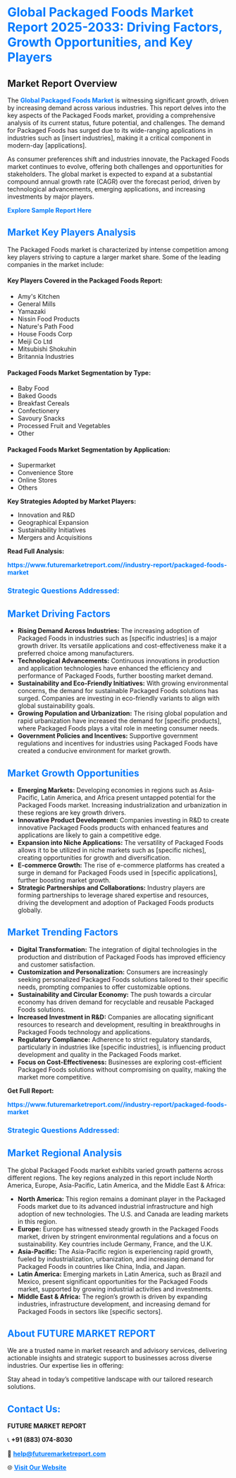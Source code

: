 <h1 style="color: #007BFF;">Global Packaged Foods Market Report 2025-2033: Driving Factors, Growth Opportunities, and Key Players</h1>

<section id="overview">
<h2>Market Report Overview</h2>
<p>The <a href="https://www.futuremarketreport.com//industry-report/packaged-foods-market" style="color: #007BFF; text-decoration: none;"><strong>Global Packaged Foods Market</strong></a> is witnessing significant growth, driven by increasing demand across various industries. This report delves into the key aspects of the Packaged Foods market, providing a comprehensive analysis of its current status, future potential, and challenges. The demand for Packaged Foods has surged due to its wide-ranging applications in industries such as [insert industries], making it a critical component in modern-day [applications].</p>
<p>As consumer preferences shift and industries innovate, the Packaged Foods market continues to evolve, offering both challenges and opportunities for stakeholders. The global market is expected to expand at a substantial compound annual growth rate (CAGR) over the forecast period, driven by technological advancements, emerging applications, and increasing investments by major players.</p>
</section>

<section id="overview">
<p><a href="https://www.futuremarketreport.com//request-sample/reportId=90085" style="color: #007BFF; text-decoration: none;"><strong>Explore Sample Report Here</strong></a></p>
</section>

<section id="key-players">
<h2 style="color: #007BFF;">Market Key Players Analysis</h2>
<p>The Packaged Foods market is characterized by intense competition among key players striving to capture a larger market share. Some of the leading companies in the market include:</p>
<h4>Key Players Covered in the Packaged Foods Report:</h4>
<ul><li>Amy&#039;s Kitchen</li><li>General Mills</li><li>Yamazaki</li><li>Nissin Food Products</li><li>Nature&#039;s Path Food</li><li>House Foods Corp</li><li>Meiji Co Ltd</li><li>Mitsubishi Shokuhin</li><li>Britannia Industries</li></ul>
<h4>Packaged Foods Market Segmentation by Type:</h4>
<ul><li>Baby Food</li><li>Baked Goods</li><li>Breakfast Cereals</li><li>Confectionery</li><li>Savoury Snacks</li><li>Processed Fruit and Vegetables</li><li>Other</li></ul>

<h4>Packaged Foods Market Segmentation by Application:</h4>
<ul><li>Supermarket</li><li>Convenience Store</li><li>Online Stores</li><li>Others</li></ul>
<p><strong>Key Strategies Adopted by Market Players:</strong></p>
<ul>
<li>Innovation and R&D</li>
<li>Geographical Expansion</li>
<li>Sustainability Initiatives</li>
<li>Mergers and Acquisitions</li>
</ul>
</section>

<section>
<p><strong>Read Full Analysis: </strong></p><a href="https://www.futuremarketreport.com//industry-report/packaged-foods-market" style="color: #007BFF; text-decoration: none;"><strong>https://www.futuremarketreport.com//industry-report/packaged-foods-market</strong></a>
<h3 style="color: #007BFF;">Strategic Questions Addressed:</h3>
</section>

<section id="driving-factors">
<h2 style="color: #007BFF;">Market Driving Factors</h2>
<ul>
<li><strong>Rising Demand Across Industries:</strong> The increasing adoption of Packaged Foods in industries such as [specific industries] is a major growth driver. Its versatile applications and cost-effectiveness make it a preferred choice among manufacturers.</li>
<li><strong>Technological Advancements:</strong> Continuous innovations in production and application technologies have enhanced the efficiency and performance of Packaged Foods, further boosting market demand.</li>
<li><strong>Sustainability and Eco-Friendly Initiatives:</strong> With growing environmental concerns, the demand for sustainable Packaged Foods solutions has surged. Companies are investing in eco-friendly variants to align with global sustainability goals.</li>
<li><strong>Growing Population and Urbanization:</strong> The rising global population and rapid urbanization have increased the demand for [specific products], where Packaged Foods plays a vital role in meeting consumer needs.</li>
<li><strong>Government Policies and Incentives:</strong> Supportive government regulations and incentives for industries using Packaged Foods have created a conducive environment for market growth.</li>
</ul>
</section>

<section id="growth-opportunities">
<h2 style="color: #007BFF;">Market Growth Opportunities</h2>
<ul>
<li><strong>Emerging Markets:</strong> Developing economies in regions such as Asia-Pacific, Latin America, and Africa present untapped potential for the Packaged Foods market. Increasing industrialization and urbanization in these regions are key growth drivers.</li>
<li><strong>Innovative Product Development:</strong> Companies investing in R&D to create innovative Packaged Foods products with enhanced features and applications are likely to gain a competitive edge.</li>
<li><strong>Expansion into Niche Applications:</strong> The versatility of Packaged Foods allows it to be utilized in niche markets such as [specific niches], creating opportunities for growth and diversification.</li>
<li><strong>E-commerce Growth:</strong> The rise of e-commerce platforms has created a surge in demand for Packaged Foods used in [specific applications], further boosting market growth.</li>
<li><strong>Strategic Partnerships and Collaborations:</strong> Industry players are forming partnerships to leverage shared expertise and resources, driving the development and adoption of Packaged Foods products globally.</li>
</ul>
</section>

<section id="trending-factors">
<h2 style="color: #007BFF;">Market Trending Factors</h2>
<ul>
<li><strong>Digital Transformation:</strong> The integration of digital technologies in the production and distribution of Packaged Foods has improved efficiency and customer satisfaction.</li>
<li><strong>Customization and Personalization:</strong> Consumers are increasingly seeking personalized Packaged Foods solutions tailored to their specific needs, prompting companies to offer customizable options.</li>
<li><strong>Sustainability and Circular Economy:</strong> The push towards a circular economy has driven demand for recyclable and reusable Packaged Foods solutions.</li>
<li><strong>Increased Investment in R&D:</strong> Companies are allocating significant resources to research and development, resulting in breakthroughs in Packaged Foods technology and applications.</li>
<li><strong>Regulatory Compliance:</strong> Adherence to strict regulatory standards, particularly in industries like [specific industries], is influencing product development and quality in the Packaged Foods market.</li>
<li><strong>Focus on Cost-Effectiveness:</strong> Businesses are exploring cost-efficient Packaged Foods solutions without compromising on quality, making the market more competitive.</li>
</ul>
</section>

<section>
<p><strong>Get Full Report: </strong></p><a href="https://www.futuremarketreport.com//industry-report/packaged-foods-market" style="color: #007BFF; text-decoration: none;"><strong>https://www.futuremarketreport.com//industry-report/packaged-foods-market</strong></a>
<h3 style="color: #007BFF;">Strategic Questions Addressed:</h3>
</section>


<section id="regional-analysis">
<h2 style="color: #007BFF;">Market Regional Analysis</h2>
<p>The global Packaged Foods market exhibits varied growth patterns across different regions. The key regions analyzed in this report include North America, Europe, Asia-Pacific, Latin America, and the Middle East & Africa:</p>
<ul>
<li><strong>North America:</strong> This region remains a dominant player in the Packaged Foods market due to its advanced industrial infrastructure and high adoption of new technologies. The U.S. and Canada are leading markets in this region.</li>
<li><strong>Europe:</strong> Europe has witnessed steady growth in the Packaged Foods market, driven by stringent environmental regulations and a focus on sustainability. Key countries include Germany, France, and the U.K.</li>
<li><strong>Asia-Pacific:</strong> The Asia-Pacific region is experiencing rapid growth, fueled by industrialization, urbanization, and increasing demand for Packaged Foods in countries like China, India, and Japan.</li>
<li><strong>Latin America:</strong> Emerging markets in Latin America, such as Brazil and Mexico, present significant opportunities for the Packaged Foods market, supported by growing industrial activities and investments.</li>
<li><strong>Middle East & Africa:</strong> The region’s growth is driven by expanding industries, infrastructure development, and increasing demand for Packaged Foods in sectors like [specific sectors].</li>
</ul>
</section>

<footer>
<h2 style="color: #007BFF;">About FUTURE MARKET REPORT</h2>
<p>We are a trusted name in market research and advisory services, delivering actionable insights and strategic support to businesses across diverse industries. Our expertise lies in offering:</p>

<p>Stay ahead in today’s competitive landscape with our tailored research solutions.</p>

<h2 style="color: #007BFF;">Contact Us:</h2>
<p><strong>FUTURE MARKET REPORT</strong></p>
<p>📞 <strong>+91 (883) 074-8030</strong></p>
<p>📧 <strong><a href="mailto:help@futuremarketreport.com" style="color: #007BFF;">help@futuremarketreport.com</a></strong></p>
<p>🌐 <strong><a href="https://www.futuremarketreport.com/" style="color: #007BFF;">Visit Our Website</a></strong></p>
</footer>